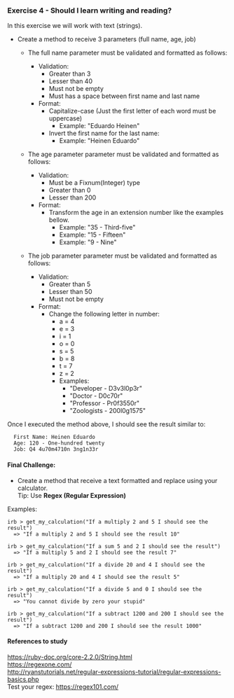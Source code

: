 ### Exercise 4 - Should I learn writing and reading?

In this exercise we will work with text (strings).

- Create a method to receive 3 parameters (full name, age, job)
  - The full name parameter must be validated and formatted as follows:
    - Validation:
      - Greater than 3
      - Lesser than 40
      - Must not be empty
      - Must has a space between first name and last name
    - Format:
      - Capitalize-case (Just the first letter of each word must be uppercase)
        - Example: "Eduardo Heinen"
      - Invert the first name for the last name:
        - Example: "Heinen Eduardo"

  - The age parameter parameter must be validated and formatted as follows:
    - Validation:
      - Must be a Fixnum(Integer) type
      - Greater than 0
      - Lesser than 200
    - Format:
      - Transform the age in an extension number like the examples bellow.
        - Example: "35 - Third-five"
        - Example: "15 - Fifteen"
        - Example: "9 - Nine"

  - The job parameter parameter must be validated and formatted as follows:
    - Validation:
      - Greater than 5
      - Lesser than 50
      - Must not be empty
    - Format:
      - Change the following letter in number:        
        - a = 4
        - e = 3
        - i = 1
        - o = 0
        - s = 5
        - b = 8
        - t = 7
        - z = 2
        - Examples:
          - "Developer - D3v3l0p3r"
          - "Doctor - D0c70r"
          - "Professor - Pr0f3550r"
          - "Zoologists - 200l0g1575"


Once I executed the method above, I should see the result similar to:
```
  First Name: Heinen Eduardo
  Age: 120 - One-hundred twenty
  Job: Q4 4u70m4710n 3ng1n33r
```


#### Final Challenge:

- Create a method that receive a text formatted and replace using your calculator.  
Tip: Use **Regex (Regular Expression)**   

Examples:   

```
irb > get_my_calculation("If a multiply 2 and 5 I should see the result")
  => "If a multiply 2 and 5 I should see the result 10"

irb > get_my_calculation("If a sum 5 and 2 I should see the result")
  => "If a multiply 5 and 2 I should see the result 7"

irb > get_my_calculation("If a divide 20 and 4 I should see the result")
  => "If a multiply 20 and 4 I should see the result 5"

irb > get_my_calculation("If a divide 5 and 0 I should see the result")
  => "You cannot divide by zero your stupid"  

irb > get_my_calculation("If a subtract 1200 and 200 I should see the result")
  => "If a subtract 1200 and 200 I should see the result 1000"   
```

#### References to study

https://ruby-doc.org/core-2.2.0/String.html    
https://regexone.com/    
http://ryanstutorials.net/regular-expressions-tutorial/regular-expressions-basics.php    
Test your regex: https://regex101.com/    
